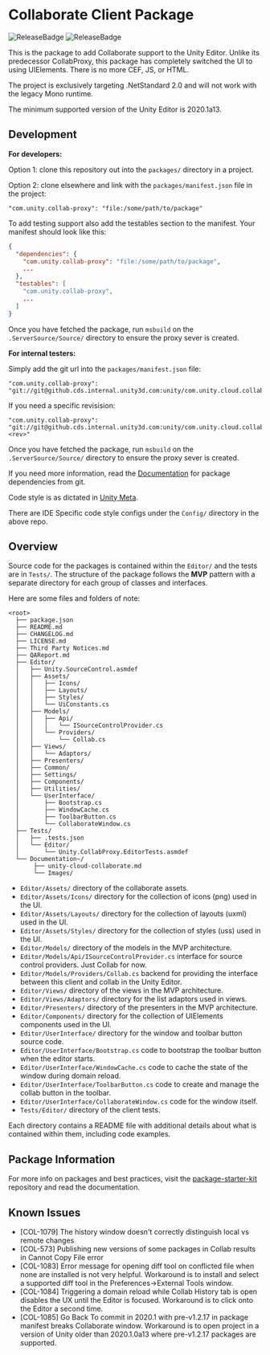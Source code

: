 # Collaborate Client Package
![ReleaseBadge](https://badges.cds.internal.unity3d.com/packages/com.unity.collab-proxy/release-badge.svg) ![ReleaseBadge](https://badges.cds.internal.unity3d.com/packages/com.unity.collab-proxy/candidates-badge.svg)

This is the package to add Collaborate support to the Unity Editor. Unlike its predecessor CollabProxy,
this package has completely switched the UI to using UIElements. There is no more CEF, JS, or HTML.

The project is exclusively targeting .NetStandard 2.0 and will not work with the legacy Mono runtime.

The minimum supported version of the Unity Editor is 2020.1a13.

## Development
**For developers:**

Option 1: clone this repository out into the `packages/` directory in a project.

Option 2: clone elsewhere and link with the `packages/manifest.json` file in the project:
```
"com.unity.collab-proxy": "file:/some/path/to/package"
```
To add testing support also add the testables section to the manifest. Your manifest should look like this:
```json
{
  "dependencies": {
    "com.unity.collab-proxy": "file:/some/path/to/package",
    ...
  },
  "testables": [
    "com.unity.collab-proxy",
    ...
  ]
}
```

Once you have fetched the package, run `msbuild` on the `.ServerSource/Source/` directory to ensure the proxy sever is created.

**For internal testers:**

Simply add the git url into the `packages/manifest.json` file:
```
"com.unity.collab-proxy": "git://git@github.cds.internal.unity3d.com:unity/com.unity.cloud.collaborate.git"
```
If you need a specific revisision:
```
"com.unity.collab-proxy": "git://git@github.cds.internal.unity3d.com:unity/com.unity.cloud.collaborate.git#<rev>"
```
Once you have fetched the package, run `msbuild` on the `.ServerSource/Source/` directory to ensure the proxy sever is created.

If you need more information, read the [Documentation](https://docs.unity3d.com/Manual/upm-dependencies.html#Git) for package dependencies from git.

Code style is as dictated in [Unity Meta](https://github.cds.internal.unity3d.com/unity/unity-meta).

There are IDE Specific code style configs under the `Config/` directory in the above repo.

## Overview
Source code for the packages is contained within the `Editor/`
and the tests are in `Tests/`. The structure of the package follows
the **MVP** pattern with a separate directory for each group of classes
and interfaces.

Here are some files and folders of note:
```none
<root>
  ├── package.json
  ├── README.md
  ├── CHANGELOG.md
  ├── LICENSE.md
  ├── Third Party Notices.md
  ├── QAReport.md
  ├── Editor/
  │   ├── Unity.SourceControl.asmdef
  │   ├── Assets/
  │   │   ├── Icons/
  │   │   ├── Layouts/
  │   │   ├── Styles/
  │   │   └── UiConstants.cs
  │   ├── Models/
  │   │   ├── Api/
  │   │   │   └── ISourceControlProvider.cs
  │   │   └── Providers/
  │   │       └── Collab.cs
  │   ├── Views/
  │   │   └── Adaptors/
  │   ├── Presenters/
  │   ├── Common/
  │   ├── Settings/
  │   ├── Components/
  │   ├── Utilities/
  │   └── UserInterface/
  │       ├── Bootstrap.cs
  │       ├── WindowCache.cs
  │       ├── ToolbarButton.cs
  │       └── CollaborateWindow.cs
  ├── Tests/
  │   ├── .tests.json
  │   └── Editor/
  │       └── Unity.CollabProxy.EditorTests.asmdef
  └── Documentation~/
       ├── unity-cloud-collaborate.md
       └── Images/
```

- `Editor/Assets/` directory of the collaborate assets.
- `Editor/Assets/Icons/` directory for the collection of icons (png) used in the UI.
- `Editor/Assets/Layouts/` directory for the collection of layouts (uxml) used in the UI.
- `Editor/Assets/Styles/` directory for the collection of styles (uss) used in the UI.
- `Editor/Models/` directory of the models in the MVP architecture.
- `Editor/Models/Api/ISourceControlProvider.cs` interface for source control providers. Just Collab for now.
- `Editor/Models/Providers/Collab.cs` backend for providing the interface between this client and collab in the Unity Editor.
- `Editor/Views/` directory of the views in the MVP architecture.
- `Editor/Views/Adaptors/` directory for the list adaptors used in views.
- `Editor/Presenters/` directory of the presenters in the MVP architecture.
- `Editor/Components/` directory for the collection of UIElements components used in the UI.
- `Editor/UserInterface/` directory for the window and toolbar button source code.
- `Editor/UserInterface/Bootstrap.cs` code to bootstrap the toolbar button when the editor starts.
- `Editor/UserInterface/WindowCache.cs` code to cache the state of the window during domain reload.
- `Editor/UserInterface/ToolbarButton.cs` code to create and manage the collab button in the toolbar.
- `Editor/UserInterface/CollaborateWindow.cs` code for the window itself.
- `Tests/Editor/` directory of the client tests.

Each directory contains a README file with additional details about what is contained within them, including code
examples.

## Package Information
For more info on packages and best practices, visit the [package-starter-kit](https://github.cds.internal.unity3d.com/unity/com.unity.package-starter-kit) repository and read the documentation.

## Known Issues
* [COL-1079] The history window doesn't correctly distinguish local vs remote changes
* [COL-573] Publishing new versions of some packages in Collab results in Cannot Copy File error
* [COL-1083] Error message for opening diff tool on conflicted file when none are installed is not very helpful. Workaround is to install and select a supported diff tool in the Preferences->External Tools window.
* [COL-1084] Triggering a domain reload while Collab History tab is open disables the UX until the Editor is focused. Workaround is to click onto the Editor a second time.
* [COL-1085] Go Back To commit in 2020.1 with pre-v1.2.17 in package manifest breaks Collaborate window. Workaround is to open project in a version of Unity older than 2020.1.0a13 where pre-v1.2.17 packages are supported.

